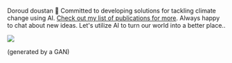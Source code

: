 Doroud doustan 👋 Committed to developing solutions for tackling climate change using AI. [Check out my list of publications for more](https://scholar.google.com/citations?user=bC7mSGUAAAAJ&hl). Always happy to chat about new ideas. Let's utilize AI to turn our world into a better place..

![](https://github.com/ArsamAryandoust/ArsamAryandoust/blob/master/rollover.gif)

(generated by a GAN)

